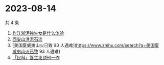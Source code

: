 # 2023-08-14

共 4 条

<!-- BEGIN -->
<!-- 最后更新时间 Mon Aug 14 2023 20:21:54 GMT+0800 (China Standard Time) -->

1. [作江浙沪独生女是什么体验](https://www.zhihu.com/search?q=作江浙沪独生女是什么体验)
1. [西安山洪泥石流](https://www.zhihu.com/search?q=西安山洪泥石流)
1. [美国夏威夷山火已致 93
   人遇难](https://www.zhihu.com/search?q=美国夏威夷山火已致 93 人遇难)
1. [「民科」答主发顶刊一作](https://www.zhihu.com/search?q=「民科」答主发顶刊一作)

<!-- END -->
